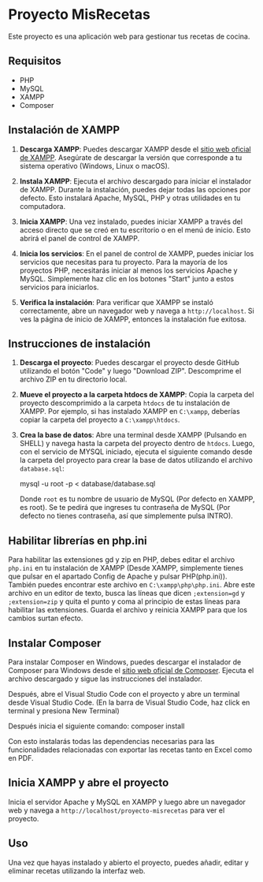 # Proyecto MisRecetas

Este proyecto es una aplicación web para gestionar tus recetas de cocina.

## Requisitos

- PHP
- MySQL
- XAMPP
- Composer

## Instalación de XAMPP

1. **Descarga XAMPP**: Puedes descargar XAMPP desde el [sitio web oficial de XAMPP](https://www.apachefriends.org/es/download.html). Asegúrate de descargar la versión que corresponde a tu sistema operativo (Windows, Linux o macOS).

2. **Instala XAMPP**: Ejecuta el archivo descargado para iniciar el instalador de XAMPP. Durante la instalación, puedes dejar todas las opciones por defecto. Esto instalará Apache, MySQL, PHP y otras utilidades en tu computadora.

3. **Inicia XAMPP**: Una vez instalado, puedes iniciar XAMPP a través del acceso directo que se creó en tu escritorio o en el menú de inicio. Esto abrirá el panel de control de XAMPP.

4. **Inicia los servicios**: En el panel de control de XAMPP, puedes iniciar los servicios que necesitas para tu proyecto. Para la mayoría de los proyectos PHP, necesitarás iniciar al menos los servicios Apache y MySQL. Simplemente haz clic en los botones "Start" junto a estos servicios para iniciarlos.

5. **Verifica la instalación**: Para verificar que XAMPP se instaló correctamente, abre un navegador web y navega a `http://localhost`. Si ves la página de inicio de XAMPP, entonces la instalación fue exitosa.

## Instrucciones de instalación

1. **Descarga el proyecto**: Puedes descargar el proyecto desde GitHub utilizando el botón "Code" y luego "Download ZIP". Descomprime el archivo ZIP en tu directorio local.

2. **Mueve el proyecto a la carpeta htdocs de XAMPP**: Copia la carpeta del proyecto descomprimido a la carpeta `htdocs` de tu instalación de XAMPP. Por ejemplo, si has instalado XAMPP en `C:\xampp`, deberías copiar la carpeta del proyecto a `C:\xampp\htdocs`.

3. **Crea la base de datos**: Abre una terminal desde XAMPP (Pulsando en SHELL) y navega hasta la carpeta del proyecto dentro de `htdocs`. Luego, con el servicio de MYSQL iniciado, ejecuta el siguiente comando desde la carpeta del proyecto para crear la base de datos utilizando el archivo `database.sql`:

   mysql -u root -p < database/database.sql

   Donde `root` es tu nombre de usuario de MySQL (Por defecto en XAMPP, es root). Se te pedirá que ingreses tu contraseña de MySQL (Por defecto no tienes contraseña, así que simplemente pulsa INTRO).

## Habilitar librerías en php.ini

Para habilitar las extensiones gd y zip en PHP, debes editar el archivo `php.ini` en tu instalación de XAMPP (Desde XAMPP, simplemente tienes que pulsar en el apartado Config de Apache y pulsar PHP(php.ini)). También puedes encontrar este archivo en `C:\xampp\php\php.ini`. Abre este archivo en un editor de texto, busca las líneas que dicen `;extension=gd` y `;extension=zip` y quita el punto y coma al principio de estas líneas para habilitar las extensiones. Guarda el archivo y reinicia XAMPP para que los cambios surtan efecto.

## Instalar Composer

Para instalar Composer en Windows, puedes descargar el instalador de Composer para Windows desde el [sitio web oficial de Composer](https://getcomposer.org/Composer-Setup.exe). Ejecuta el archivo descargado y sigue las instrucciones del instalador.

Después, abre el Visual Studio Code con el proyecto y abre un terminal desde Visual Studio Code. (En la barra de Visual Studio Code, haz click en terminal y presiona New Terminal)

Después inicia el siguiente comando: composer install

Con esto instalarás todas las dependencias necesarias para las funcionalidades relacionadas con exportar las recetas tanto en Excel como en PDF.

## Inicia XAMPP y abre el proyecto

Inicia el servidor Apache y MySQL en XAMPP y luego abre un navegador web y navega a `http://localhost/proyecto-misrecetas` para ver el proyecto.

## Uso

Una vez que hayas instalado y abierto el proyecto, puedes añadir, editar y eliminar recetas utilizando la interfaz web.
